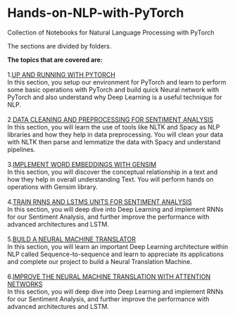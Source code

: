 # Hands-on-NLP-with-PyTorch
Collection of Notebooks for Natural Language Processing with PyTorch

The sections are divided by folders. <br />

<b>The topics that are covered are:</b> <br /><br />
1.[UP AND RUNNING WITH PYTORCH](https://github.com/paulwong888/Hands-on-NLP-with-PyTorch/tree/master/section1)<br />
In   this   section,   you   setup   our   environment   for   PyTorch   and   learn   to   perform   some   basic   operations   with  PyTorch   and   build   quick   Neural   network   with   PyTorch   and   also   understand   why   Deep   Learning   is   a   useful  technique for NLP. <br /><br/>
2.[DATA CLEANING AND PREPROCESSING FOR SENTIMENT ANALYSIS](https://github.com/paulwong888/Hands-on-NLP-with-PyTorch/tree/master/section2)<br />
 In this section, you will learn the use of tools like NLTK and Spacy as NLP libraries and how they help in data preprocessing. You will clean your data with NLTK then parse and lemmatize the data with Spacy and understand pipelines.<br /><br/>
3.[IMPLEMENT WORD EMBEDDINGS WITH GENSIM](https://github.com/paulwong888/Hands-on-NLP-with-PyTorch/tree/master/section3)<br />
 In this section, you will discover the conceptual relationship in a text and how they help in overall
understanding Text. You will perform hands on operations with Gensim library.<br /><br/>
4.[TRAIN RNNS AND LSTMS UNITS FOR SENTIMENT ANALYSIS](https://github.com/paulwong888/Hands-on-NLP-with-PyTorch/tree/master/section4)<br />
In this section, you will deep dive into Deep Learning and implement RNNs for our Sentiment Analysis, and further improve the performance with advanced architectures and LSTM.<br /><br/>
5.[BUILD A NEURAL MACHINE TRANSLATOR](https://github.com/paulwong888/Hands-on-NLP-with-PyTorch/tree/master/section5)<br />
In this section, you will learn an important Deep Learning architecture within NLP called
Sequence-to-sequence and learn to appreciate its applications and complete our project to build a Neural
Translation Machine.<br /><br/>
6.[IMPROVE THE NEURAL MACHINE TRANSLATION WITH ATTENTION NETWORKS](https://github.com/paulwong888/Hands-on-NLP-with-PyTorch/tree/master/section5)<br />
In this section, you will deep dive into Deep Learning and implement RNNs for our Sentiment Analysis, and further improve the performance with advanced architectures and LSTM.
